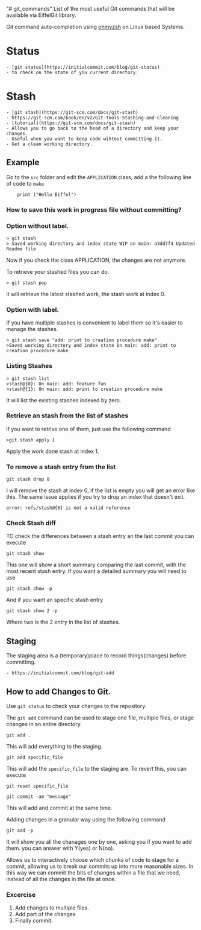 "# git_commands" 
List of the most useful Git commands that will be available via EiffelGit library.

Git command auto-completion using [ohmyzsh](https://github.com/ohmyzsh/ohmyzsh) on Linux based Systems.

# Status
    - [git status](https://initialcommit.com/blog/git-status)
    - to check on the state of you current directory.

# Stash
    - [git stash](https://git-scm.com/docs/git-stash)
    - https://git-scm.com/book/en/v2/Git-Tools-Stashing-and-Cleaning
    - [tutorial](https://git-scm.com/docs/git-stash)
    - Allows you to go back to the head of a directory and keep your changes.
    - Useful when you want to keep code wihtout committing it.
    - Get a clean working directory.

## Example
Go to the `src` folder and edit the `APPLICATION` class, add a the following line of code to `make`

```
    print ("Hello Eiffel")
```

### How to save this work in progress file without committing?

### Option without label.
```
> git stash
> Saved working directory and index state WIP on main: a3dd7f4 Updated Readme file
```

Now if you check the class APPLICATION, the changes are not anymore.

To retrieve your stashed files you can do.
```
> git stash pop
```
it will retrieve the latest stashed work, the stash work at index 0. 

### Option with label.
If you have multiple stashes is convenient to label them so it's easier to manage the stashes.

```
> git stash save "add: print to creation procedure make"
>Saved working directory and index state On main: add: print to creation procedure make
```

### Listing Stashes
```
> git stash list
>stash@{0}: On main: add: feature fun
>stash@{1}: On main: add: print to creation procedure make
```
It will list the existing stashes indexed by zero.

### Retrieve an stash from the list of stashes
if you want to retrive one of them, just use the following command

```
>git stash apply 1
```
Apply the work done stash at index 1.

### To remove a stash entry from the list

```
git stash drop 0
```
I will remove the stash at index 0, if the list is empty you will get an error like this. The same issue applies if you try to drop an index that doesn't exit.
```
error: refs/stash@{0} is not a valid reference
```
### Check Stash diff

TO check the differences between a stash entry an the last commit you can execute

```
git stash show
```
This one will show a short summary comparing the last commit, with the most recent stash entry. If you want a detailed summary you will need to use

```
git stash show -p
```

And if you want an specific stash entry 

```
git stash show 2 -p
```
Where two is the 2 entry in the list of stashes.


## Staging
The staging area is a (temporary)place to record things(changes) before committing.

    - https://initialcommit.com/blog/git-add

## How to add Changes to Git.
Use `git status` to check your changes to the repository.

The `git add` command can be used to stage one file, multiple files, or stage changes in an entire directory.
```
git add .
```
This will add everything to the staging.

```
git add specific_file
```
This will add the `specific_file` to the staging are.
To revert this, you can execute 
```
git reset specific_file
```
```
git commit -am "message"
```
This will add and commit at the same time.


Adding changes in a granular way using the following command

```
git add -p
```
It will show you all the chanages one by one, asking you if you want to add them. you can answer with Y(yes) or N(no).

Allows us to interactively choose which chunks of code to stage for a commit, allowing us to break our commits up into more reasonable sizes. In this way we can commit the bits of changes within a file that we need, instead of all the changes in the file at once.


### Excercise

1. Add changes to multiple files.
2. Add part of the changes
3. Finally commit.



